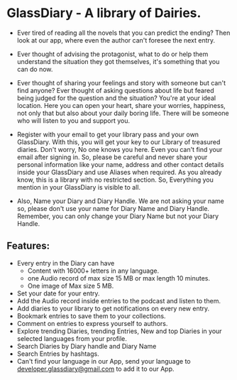 # GlassDiary - A library of Dairies.

 -  Ever tired of reading all the novels that you can predict the ending? Then look at our app, where even the author can't foresee the next entry. 
 -  Ever thought of advising the protagonist, what to do or help them understand the situation they got themselves, it's something that you can do now.

 -  Ever thought of sharing your feelings and story with someone but can't find anyone? Ever thought of asking questions about life but feared being judged for the question and the situation? You're at your ideal location. Here you can open your heart, share your worries, happiness, not only that but also about your daily boring life. There will be someone who will listen to you and support you.

 -  Register with your email to get your library pass and your own GlassDiary. With this, you will get your key to our Library of treasured diaries. Don't worry, No one knows you here. Even you can't find your email after signing in. So, please be careful and never share your personal information like your name, address and other contact details inside your GlassDiary and use Aliases when required. As you already know, this is a library with no restricted section. So, Everything you mention in your GlassDiary is visible to all.

 -  Also, Name your Diary and Diary Handle. We are not asking your name so, please don't use your name for Diary Name and Diary Handle. Remember, you can only change your Diary Name but not your Diary Handle.

## Features:
-	Every entry in the Diary can have 
	- Content with 16000+ letters in any language.
	- one Audio record of max size 15 MB or max length 10 minutes.
	- One image of Max size 5 MB.
-	Set your date for your entry.
-	Add the Audio record inside entries to the podcast and listen to them.
-	Add diaries to your library to get notifications on every new entry.
-	Bookmark entries to save them to your collections.
-	Comment on entries to express yourself to authors.
-	Explore trending Diaries, trending Entries, New and top Diaries in your selected languages from your profile.
-	Search Diaries by Diary handle and Diary Name
-	Search Entries by hashtags.
-	Can't find your language in our App, send your language to  developer.glassdiary@gmail.com to add it to our App.